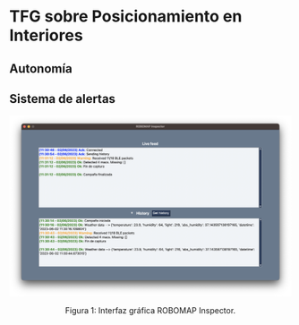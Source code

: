 # TFG sobre Posicionamiento en Interiores

## Autonomía

## Sistema de alertas
<p align="center">
  <img src="Images/AlertsGUI.png" alt="ROBOMAP Inspector">
</p>
<p align="center">
Figura 1: Interfaz gráfica ROBOMAP Inspector.
</p>

